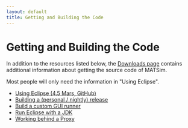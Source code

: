 ```yaml
---
layout: default
title: Getting and Building the Code
---
```


# Getting and Building the Code

In addition to the resources listed below, the [Downloads page](/downloads) contains 
additional information about getting the source code of MATSim.

Most people will only need the information in "Using Eclipse".

- [Using Eclipse (4.5 Mars, GitHub)](/docs/devguide/eclipse)
- [Building a (personal / nightly) release](/docs/devguide/build-release)
- [Build a custom GUI runner](/docs/devguide/custom-gui)
- [Run Eclipse with a JDK](/docs/devguide/eclipse/jdk)
- [Working behind a Proxy](/docs/devguide/proxy-configuration)